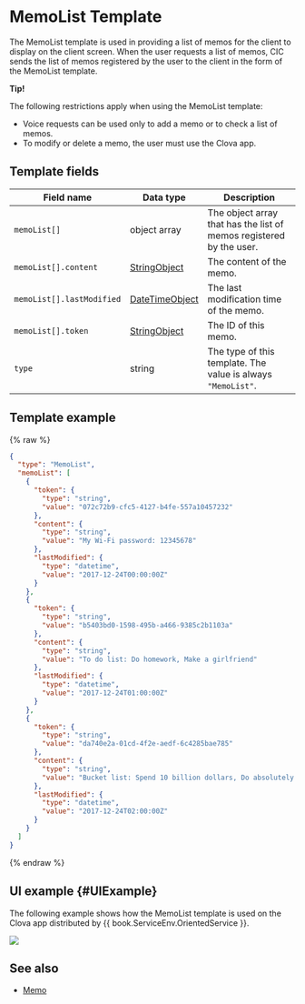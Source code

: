 # MemoList Template
The MemoList template is used in providing a list of memos for the client to display on the client screen. When the user requests a list of memos, CIC sends the list of memos registered by the user to the client in the form of the MemoList template.

<div class="tip">
  <p><strong>Tip!</strong></p>
  <p>The following restrictions apply when using the MemoList template:</p>
  <ul>
    <li>Voice requests can be used only to add a memo or to check a list of memos.</li>
    <li>To modify or delete a memo, the user must use the Clova app.</li>
  </ul>
</div>

## Template fields

| Field name       | Data type    | Description                     |
|---------------|---------|-----------------------------|
| `memoList[]`              | object array  | The object array that has the list of memos registered by the user.                                        |
| `memoList[].content`      | [StringObject](/Develop/References/ContentTemplates/Shared_Objects.md#StringObject)     | The content of the memo.  |
| `memoList[].lastModified` | [DateTimeObject](/Develop/References/ContentTemplates/Shared_Objects.md#DateTimeObject) | The last modification time of the memo. |
| `memoList[].token`        | [StringObject](/Develop/References/ContentTemplates/Shared_Objects.md#StringObject)     | The ID of this memo.  |
| `type`                    | string                                                                              | The type of this template. The value is always `"MemoList"`.             |

## Template example

{% raw %}

```json
{
  "type": "MemoList",
  "memoList": [
    {
      "token": {
        "type": "string",
        "value": "072c72b9-cfc5-4127-b4fe-557a10457232"
      },
      "content": {
        "type": "string",
        "value": "My Wi-Fi password: 12345678"
      },
      "lastModified": {
        "type": "datetime",
        "value": "2017-12-24T00:00:00Z"
      }
    },
    {
      "token": {
        "type": "string",
        "value": "b5403bd0-1598-495b-a466-9385c2b1103a"
      },
      "content": {
        "type": "string",
        "value": "To do list: Do homework, Make a girlfriend"
      },
      "lastModified": {
        "type": "datetime",
        "value": "2017-12-24T01:00:00Z"
      }
    },
    {
      "token": {
        "type": "string",
        "value": "da740e2a-01cd-4f2e-aedf-6c4285bae785"
      },
      "content": {
        "type": "string",
        "value": "Bucket list: Spend 10 billion dollars, Do absolutely nothing, Sleep for 72 hours"
      },
      "lastModified": {
        "type": "datetime",
        "value": "2017-12-24T02:00:00Z"
      }
    }
  ]
}
```

{% endraw %}

## UI example {#UIExample}

The following example shows how the MemoList template is used on the Clova app distributed by {{ book.ServiceEnv.OrientedService }}.

![](/Develop/Assets/Images/Content_Template-MemoList.png)

## See also
* [Memo](/Develop/References/ContentTemplates/Memo.md)
